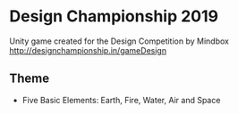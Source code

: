 Design Championship 2019
==============================

Unity game created for the Design Competition by Mindbox <br> 
http://designchampionship.in/gameDesign

Theme
-----

- Five Basic Elements: Earth, Fire, Water, Air and Space